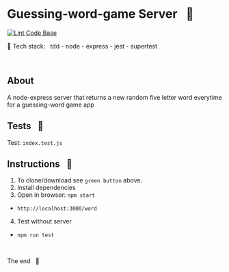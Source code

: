 # Guessing-word-game Server &nbsp; :name_badge:

[![Lint Code Base](https://github.com/stefan22/game-word-server/actions/workflows/linter.yml/badge.svg)](https://github.com/stefan22/game-word-server/actions/workflows/linter.yml)


:baggage_claim: Tech stack: &nbsp; tdd - node - express - jest - supertest

<br/>

## About

A node-express server that returns a new random five letter word everytime for a guessing-word game app

## Tests &nbsp; :traffic_light:

Test: `index.test.js`

## Instructions &nbsp; :pill:

1. To clone/download see `green button` above.
2. Install dependencies
3. Open in browser: `npm start`

- `http://localhost:3000/word`

4. Test without server

- `npm run test`

<br />

The end &nbsp; :100:
